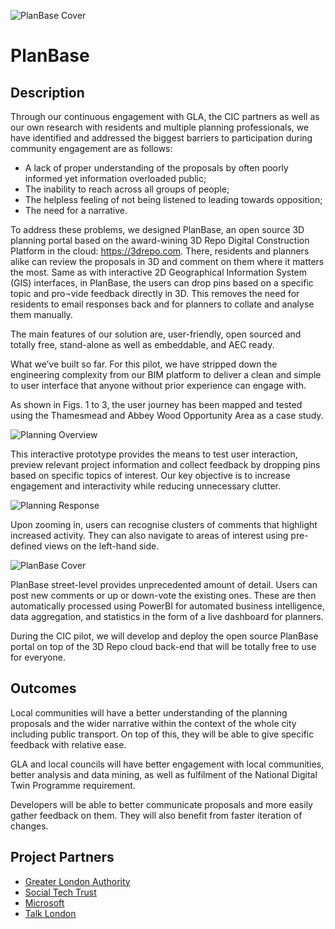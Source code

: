 ![PlanBase Cover](https://user-images.githubusercontent.com/65351463/82055451-69b77100-96b8-11ea-9ee6-ccaf2d4cacae.JPG)
# PlanBase

## Description
Through our continuous engagement with GLA, the CIC partners as well as our own research with residents and multiple planning professionals, we have identified and addressed the biggest barriers to participation during community engagement are as follows:
* A lack of proper understanding of the proposals by often poorly informed yet information overloaded public;
* The inability to reach across all groups of people;
* The helpless feeling of not being listened to leading towards opposition;
* The need for a narrative.

To address these problems, we designed PlanBase, an open source 3D planning portal based on the award-wining 3D Repo Digital Construction Platform in the cloud: https://3drepo.com. There, residents and planners alike can review the proposals in 3D and comment on them where it matters the most. Same as with interactive 2D Geographical Information System (GIS) interfaces, in PlanBase, the users can drop pins based on a specific topic and pro¬vide feedback directly in 3D. This removes the need for residents to email responses back and for planners to collate and analyse them manually.

The main features of our solution are, user-friendly, open sourced and totally free, stand-alone as well as embeddable, and AEC ready.

What we’ve built so far. For this pilot, we have stripped down the engineering complexity from our BIM platform to deliver a clean and simple to user interface that anyone without prior experience can engage with.

As shown in Figs. 1 to 3, the user journey has been mapped and tested using the Thamesmead and Abbey Wood Opportunity Area as a case study.

![Planning Overview](https://user-images.githubusercontent.com/65351463/82059680-48598380-96be-11ea-8728-da6cc63e81b9.JPG)

This interactive prototype provides the means to test user interaction, preview relevant project information and collect feedback by dropping pins based on specific topics of interest. Our key objective is to increase engagement and interactivity while reducing unnecessary clutter.

![Planning Response](https://user-images.githubusercontent.com/65351463/82059780-6a530600-96be-11ea-8611-8d0374a6ce11.JPG)

Upon zooming in, users can recognise clusters of comments that highlight increased activity. They can also navigate to areas of interest using pre-defined views on the left-hand side.

![PlanBase Cover](https://user-images.githubusercontent.com/65351463/82055451-69b77100-96b8-11ea-9ee6-ccaf2d4cacae.JPG)

PlanBase street-level provides unprecedented amount of detail. Users can post new comments or up or down-vote the existing ones. These are then automatically processed using PowerBI for automated business intelligence, data aggregation, and statistics in the form of a live dashboard for planners.

During the CIC pilot, we will develop and deploy the open source PlanBase portal on top of the 3D Repo cloud back-end that will be totally free to use for everyone.

## Outcomes

Local communities will have a better understanding of the planning proposals and the wider narrative within the context of the whole city including public transport. On top of this, they will be able to give specific feedback with relative ease.

GLA and local councils will have better engagement with local communities, better analysis and data mining, as well as fulfilment of the National Digital Twin Programme requirement.

Developers will be able to better communicate proposals and more easily gather feedback on them. They will also benefit from faster iteration of changes.

## Project Partners

* [Greater London Authority](https://www.london.gov.uk/)
* [Social Tech Trust](https://socialtechtrust.org/)
* [Microsoft](https://www.microsoft.com/)
* [Talk London](https://www.london.gov.uk/talk-london/)

